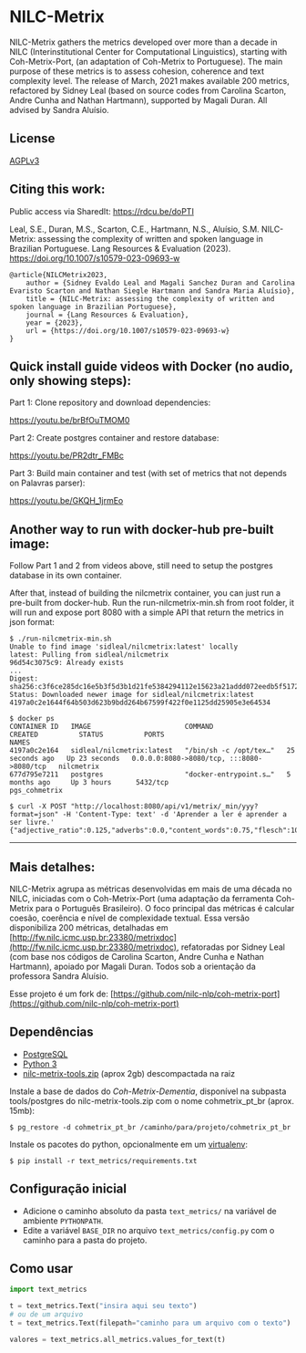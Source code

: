 NILC-Metrix
============
NILC-Metrix gathers the metrics developed over more than a decade in NILC (Interinstitutional Center for Computational Linguistics), starting with Coh-Metrix-Port, (an adaptation of Coh-Metrix to Portuguese). The main purpose of these metrics is to assess cohesion, coherence and text complexity level. The release of March, 2021 makes available 200 metrics, refactored by Sidney Leal (based on source codes from Carolina Scarton, Andre Cunha and Nathan Hartmann), supported by Magali Duran. All advised by Sandra Aluísio.

License
-------
[AGPLv3](https://www.gnu.org/licenses/agpl-3.0.html)

Citing this work:
-----------------

Public access via SharedIt: https://rdcu.be/doPTI

Leal, S.E., Duran, M.S., Scarton, C.E., Hartmann, N.S., Aluísio, S.M. NILC-Metrix: assessing the complexity of written and spoken language in Brazilian Portuguese. Lang Resources & Evaluation (2023). https://doi.org/10.1007/s10579-023-09693-w

````
@article{NILCMetrix2023,
    author = {Sidney Evaldo Leal and Magali Sanchez Duran and Carolina Evaristo Scarton and Nathan Siegle Hartmann and Sandra Maria Aluísio},
    title = {NILC-Metrix: assessing the complexity of written and spoken language in Brazilian Portuguese},
    journal = {Lang Resources & Evaluation},
    year = {2023},
    url = {https://doi.org/10.1007/s10579-023-09693-w}
}
````

Quick install guide videos with Docker (no audio, only showing steps):
---------------------------------------
Part 1: Clone repository and download dependencies:

https://youtu.be/brBfOuTMOM0

Part 2: Create postgres container and restore database:

https://youtu.be/PR2dtr_FMBc

Part 3: Build main container and test (with set of metrics that not depends on Palavras parser):

https://youtu.be/GKQH_1jrmEo

Another way to run with docker-hub pre-built image:
---------------------------------------
Follow Part 1 and 2 from videos above, still need to setup the postgres database in its own container.

After that, instead of building the nilcmetrix container, you can just run a pre-built from docker-hub. Run the run-nilcmetrix-min.sh from root folder, it will run and expose port 8080 with a simple API that return the metrics in json format:

```console
$ ./run-nilcmetrix-min.sh 
Unable to find image 'sidleal/nilcmetrix:latest' locally
latest: Pulling from sidleal/nilcmetrix
96d54c3075c9: Already exists 
...
Digest: sha256:c3f6ce285dc16e5b3f5d3b1d21fe5384294112e15623a21addd072eedb5f5172
Status: Downloaded newer image for sidleal/nilcmetrix:latest
4197a0c2e1644f64b503d623b9bdd264b67599f422f0e1125dd25905e3e64534

$ docker ps
CONTAINER ID   IMAGE                       COMMAND                  CREATED          STATUS          PORTS                                       NAMES
4197a0c2e164   sidleal/nilcmetrix:latest   "/bin/sh -c /opt/tex…"   25 seconds ago   Up 23 seconds   0.0.0.0:8080->8080/tcp, :::8080->8080/tcp   nilcmetrix
677d795e7211   postgres                    "docker-entrypoint.s…"   5 months ago     Up 3 hours      5432/tcp                                    pgs_cohmetrix

$ curl -X POST "http://localhost:8080/api/v1/metrix/_min/yyy?format=json" -H 'Content-Type: text' -d 'Aprender a ler é aprender a ser livre.'
{"adjective_ratio":0.125,"adverbs":0.0,"content_words":0.75,"flesch":103.24,"function_words":0.25,"sentences_per_paragraph":1.0,"syllables_per_content_word":1.83333,"words_per_sentence":8.0,"noun_ratio":0.0,"paragraphs":1,"sentences":1,"words":8,"pronoun_ratio":0.0,"verbs":0.625,"logic_operators":0.0,"and_ratio":0.0,"if_ratio":0.0,"or_ratio":0.0,"negation_ratio":0.0,"cw_freq":1153140.66667,"cw_freq_brwac":5.57717,"cw_freq_bra":5.4175,"min_cw_freq":23996.0,"min_cw_freq_brwac":4.911,"min_freq_brwac":4.911,"min_cw_freq_bra":4.724,"min_freq_bra":4.724,"freq_brwac":5.89538,"freq_bra":5.94137,"hypernyms_verbs":0.25,"brunet":4.69839,"honore":270.927,"personal_pronouns":0.0,"ttr":0.75,"conn_ratio":0.0,"add_neg_conn_ratio":0.0,"add_pos_conn_ratio":0.0,"cau_neg_conn_ratio":0.0,"cau_pos_conn_ratio":0.0,"log_neg_conn_ratio":0.0,"log_pos_conn_ratio":0.0,"tmp_neg_conn_ratio":0.0,"tmp_pos_conn_ratio":0.0,"adjectives_ambiguity":17.0,"adverbs_ambiguity":0,"nouns_ambiguity":0,"verbs_ambiguity":6.4,"yngve":1.77778,"frazier":7.0,"dep_distance":10.0,"cross_entropy":0.75706,"content_density":3.0,"adjacent_refs":0,"anaphoric_refs":0,"adj_arg_ovl":0,"arg_ovl":0,"adj_stem_ovl":0,"stem_ovl":0,"adj_cw_ovl":0,"lsa_adj_mean":0,"lsa_adj_std":0,"lsa_all_mean":0,"lsa_all_std":0,"lsa_paragraph_mean":0,"lsa_paragraph_std":0,"lsa_givenness_mean":0,"lsa_givenness_std":0,"lsa_span_mean":0,"lsa_span_std":0,"negative_words":0.0,"positive_words":0.16667,"ratio_function_to_content_words":0.33333}

```


---

Mais detalhes:
--------------

NILC-Metrix agrupa as métricas desenvolvidas em mais de uma década no NILC, iniciadas com o Coh-Metrix-Port (uma adaptação da ferramenta Coh-Metrix para o Português Brasileiro). O foco principal das métricas é calcular coesão, coerência e nível de complexidade textual.
Essa versão disponibiliza 200 métricas, detalhadas em [http://fw.nilc.icmc.usp.br:23380/metrixdoc](http://fw.nilc.icmc.usp.br:23380/metrixdoc),
refatoradas por Sidney Leal (com base nos códigos de Carolina Scarton, Andre Cunha e Nathan Hartmann), apoiado por Magali Duran. Todos sob a orientação da professora Sandra Aluísio.


Esse projeto é um fork de: [https://github.com/nilc-nlp/coh-metrix-port](https://github.com/nilc-nlp/coh-metrix-port)

Dependências
------------
- [PostgreSQL](https://www.postgresql.org/)
- [Python 3](http://python.org/)
- [nilc-metrix-tools.zip](https://drive.google.com/file/d/1Ondvnz09RWDAX-1u3GIaXuAmkfKbGtqc/view?usp=sharing) (aprox 2gb) descompactada na raiz

Instale a base de dados do *Coh-Metrix-Dementia*, disponível na subpasta tools/postgres do nilc-metrix-tools.zip com o nome cohmetrix_pt_br (aprox. 15mb):

	$ pg_restore -d cohmetrix_pt_br /caminho/para/projeto/cohmetrix_pt_br

Instale os pacotes do python, opcionalmente em um [virtualenv](https://virtualenv.pypa.io/en/stable/):

	$ pip install -r text_metrics/requirements.txt



Configuração inicial
--------------------
- Adicione o caminho absoluto da pasta `text_metrics/` na variável de ambiente
  `PYTHONPATH`.
- Edite a variável `BASE_DIR` no arquivo `text_metrics/config.py` com o caminho
  para a pasta do projeto.


Como usar
---------
```python
import text_metrics

t = text_metrics.Text("insira aqui seu texto")
# ou de um arquivo
t = text_metrics.Text(filepath="caminho para um arquivo com o texto")

valores = text_metrics.all_metrics.values_for_text(t)
```
